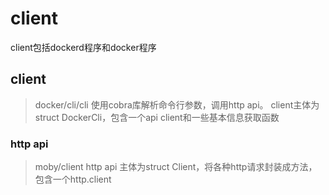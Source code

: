 # client

client包括dockerd程序和docker程序

## client

> docker/cli/cli
使用cobra库解析命令行参数，调用http api。
client主体为struct DockerCli，包含一个api client和一些基本信息获取函数

### http api

> moby/client
http api 主体为struct Client，将各种http请求封装成方法，包含一个http.client

